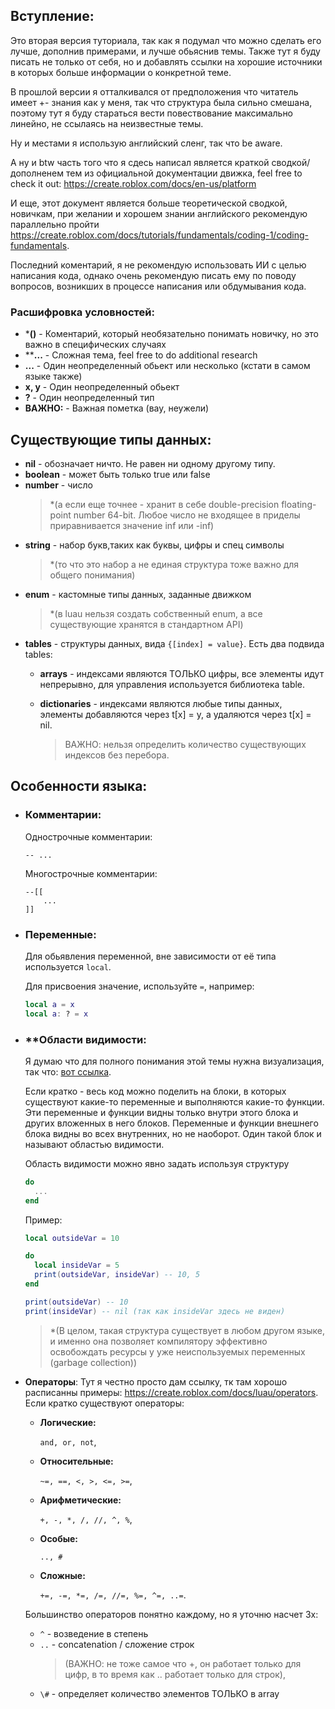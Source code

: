 ## Вступление:

Это вторая версия туториала, так как я подумал что можно сделать его лучше,
дополнив примерами, и лучше обьяснив темы. Также тут я буду писать не только от
себя, но и добавлять ссылки на хорошие источники в которых больше информации о
конкретной теме.

В прошлой версии я отталкивался от предположения что читатель имеет +- знания
как у меня, так что структура была сильно смешана, поэтому тут я буду стараться
вести повествование максимально линейно, не ссылаясь на неизвестные темы.

Ну и местами я использую английский сленг, так что be aware.

А ну и btw часть того что я сдесь написал является краткой сводкой/дополненем
тем из официальной документации движка, feel free to check it out:
https://create.roblox.com/docs/en-us/platform

И еще, этот документ является больше теоретической сводкой, новичкам, при
желании и хорошем знании английского рекомендую параллельно пройти
https://create.roblox.com/docs/tutorials/fundamentals/coding-1/coding-fundamentals.

Последний коментарий, я не рекомендую использовать ИИ с целью написания кода,
однако очень рекомендую писать ему по поводу вопросов, возникших в процессе
написания или обдумывания кода.

### Расшифровка условностей:

- ***()** - Коментарий, который необязательно понимать новичку, но это важно в
  специфических случаях
- ****...** - Сложная тема, feel free to do additional research
- **...** - Один неопределенный обьект или несколько (кстати в самом языке
  также)
- **x, y** - Один неопределенный обьект
- **?** - Один неопределенный тип
- **ВАЖНО:** - Важная пометка (вау, неужели)

## Существующие типы данных:

- **nil** - обозначает ничто. Не равен ни одному другому типу.
- **boolean** - может быть только true или false
- **number** - число
  > *(а если еще точнее - хранит в себе double-precision floating-point number
  > 64-bit. Любое число не входящее в приделы приравнивается значение inf или
  > -inf)
- **string** - набор букв,таких как буквы, цифры и спец символы
  > *(то что это набор а не единая структура тоже важно для общего понимания)
- **enum** - кастомные типы данных, заданные движком
  > *(в luau нельзя создать собственный enum, а все существующие хранятся в
  > стандартном API)
- **tables** - структуры данных, вида `{[index] = value}`. Есть два подвида
  tables:
  - **arrays** - индексами являются ТОЛЬКО цифры, все элементы идут непрерывно,
    для управления используется библиотека table.

  - **dictionaries** - индексами являются любые типы данных, элементы
    добавляются через t[x] = y, а удаляются через t[x] = nil.
    > ВАЖНО: нельзя определить количество существующих индексов без перебора.

## Особенности языка:

- ### **Комментарии**:

  Однострочные комментарии:

  `-- ...`

  Многострочные комментарии:

  ```
  --[[
      ...
  ]]
  ```

- ### **Переменные**:
  Для обьявления переменной, вне зависимости от её типа используется `local`.

  Для присвоения значение, используйте `=`, например:
  ```lua
  local a = x 
  local a: ? = x
  ```

- ### ****Области видимости**:

  Я думаю что для полного понимания этой темы нужна визуализация, так что:
  [вот ссылка](https://create.roblox.com/docs/luau/scope).

  Если кратко - весь код можно поделить на блоки, в которых существуют какие-то
  переменные и выполняются какие-то функции. Эти переменные и функции видны
  только внутри этого блока и других вложенных в него блоков. Переменные и
  функции внешнего блока видны во всех внутренних, но не наоборот. Один такой
  блок и называют областью видимости.

  Область видимости можно явно задать используя структуру
  ```lua
  do 
    ...
  end
  ```
  Пример:

  ```lua
  local outsideVar = 10

  do
    local insideVar = 5
    print(outsideVar, insideVar) -- 10, 5
  end

  print(outsideVar) -- 10
  print(insideVar) -- nil (так как insideVar здесь не виден)
  ```

  > *(В целом, такая структура существует в любом другом языке, и именно она
  > позволяет компилятору эффективно освобождать ресурсы у уже неиспользуемых
  > переменных (garbage collection))

- **Операторы**: Тут я честно просто дам ссылку, тк там хорошо расписанны
  примеры: https://create.roblox.com/docs/luau/operators. Если кратко существуют
  операторы:

  - **Логические:**

    `and, or, not`,
  - **Относительные:**

    `~=, ==, <, >, <=, >=`,
  - **Арифметические:**

    `+, -, *, /, //, ^, %`,
  - **Особые:**

    `.., #`
  - **Сложные:**

    `+=, -=, *=, /=, //=, %=, ^=, ..=`.

  Большинство операторов понятно каждому, но я уточню насчет 3х:
  - `^` - возведение в степень
  - `..` - concatenation / сложение строк
    > (ВАЖНО: не тоже самое что +, он работает только для цифр, в то время как
    > .. работает только для строк),
  - `\#` - определяет количество элементов ТОЛЬКО в array
